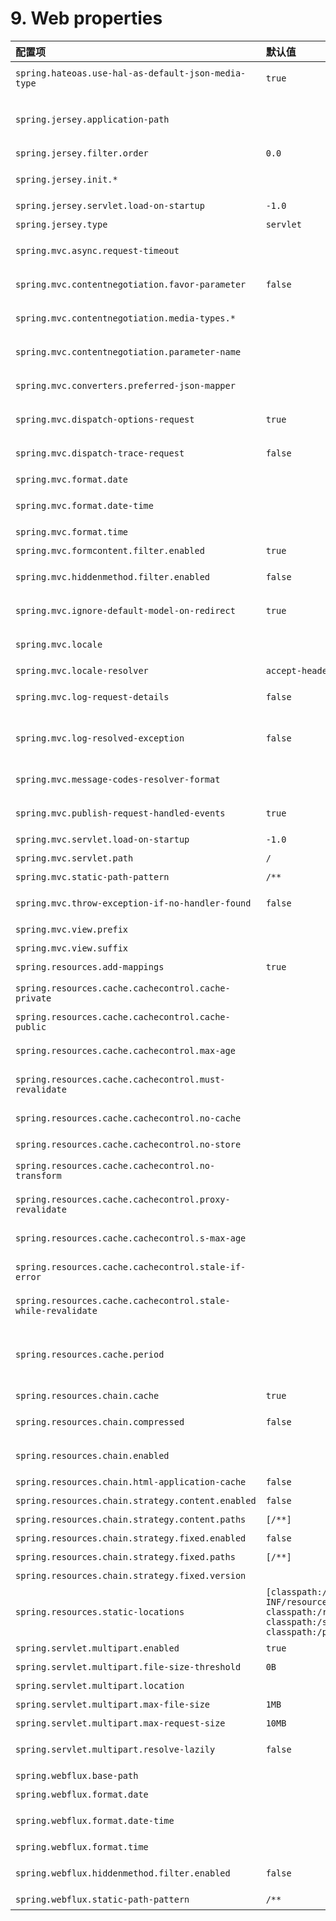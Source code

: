 # 9. Web properties
| 配置项 |  默认值 | 说明 |
| :-----| :---- | :---- |
| `spring.hateoas.use-hal-as-default-json-media-type` | `true` | 是否应该向接受申请/json的请求发送申请/hal+json响应。|
| `spring.jersey.application-path` |  | 作为应用程序的基本URI的路径，如果指定，则覆盖"@ApplicationPath "的值。如果指定，则覆盖"@ApplicationPath "的值。|
| `spring.jersey.filter.order` | `0.0` | 泽西滤链顺序。|
| `spring.jersey.init.*` |  | 通过servlet或过滤器传递给Jersey的初始参数。|
| `spring.jersey.servlet.load-on-startup` | `-1.0` | 加载在Jersey servlet的启动优先级上。|
| `spring.jersey.type` | `servlet` | 泽西岛一体化类型。|
| `spring.mvc.async.request-timeout` |  | 异步请求处理超时前的时间量。如果没有设置这个值，则使用底层实现的默认超时。|
| `spring.mvc.contentnegotiation.favor-parameter` | `false` | 是否应该使用请求参数（默认为 "格式"）来确定请求的媒体类型。 |
| `spring.mvc.contentnegotiation.media-types.*` |  | 将文件扩展名映射到媒体类型，以便进行内容协商。例如，将yml映射为text/yaml。 |
| `spring.mvc.contentnegotiation.parameter-name` |  | 启用 "favor-parameter "时要使用的查询参数名称。 |
| `spring.mvc.converters.preferred-json-mapper` |  | 首选用于HTTP消息转换的JSON映射器。默认情况下，根据环境自动检测。 |
| `spring.mvc.dispatch-options-request` | `true` | 是否向FrameworkServlet doService方法派遣OPTIONS请求。 |
| `spring.mvc.dispatch-trace-request` | `false` | 是否向FrameworkServlet doService方法发送TRACE请求。 |
| `spring.mvc.format.date` |  | 要使用的日期格式，例如`dd/MM/yyyy`。|
| `spring.mvc.format.date-time` |  | 要使用的日期-时间格式，例如`yyyy-MM-dd HH:mm:ss`。|
| `spring.mvc.format.time` |  | 要使用的时间格式，例如 `HH:mm:ss`。|
| `spring.mvc.formcontent.filter.enabled` | `true` | 是否启用Spring的FormContentFilter。|
| `spring.mvc.hiddenmethod.filter.enabled` | `false` | 是否启用Spring的HiddenHttpMethodFilter。|
| `spring.mvc.ignore-default-model-on-redirect` | `true` | 在重定向场景中是否应该忽略 "默认 "模型的内容。 |
| `spring.mvc.locale` |  | 要使用的语言环境。默认情况下，这个locale会被 "Accept-Language "头覆盖。|
| `spring.mvc.locale-resolver` | `accept-header` | 定义如何解决定位问题。|
| `spring.mvc.log-request-details` | `false` |是否允许在DEBUG和TRACE级别记录（潜在的敏感）请求细节。 |
| `spring.mvc.log-resolved-exception` | `false` | 除 "DefaultHandlerExceptionResolver "外，是否启用 "HandlerExceptionResolver "解决的异常的警告记录。|
| `spring.mvc.message-codes-resolver-format` |  | 信息代码的格式化策略。例如，`PREFIX_ERROR_CODE'。|
| `spring.mvc.publish-request-handled-events` | `true` | 是否在每个请求结束时发布一个ServletRequestHandledEvent。 |
| `spring.mvc.servlet.load-on-startup` | `-1.0` | 在调度器servlet的启动优先级上加载。 |
| `spring.mvc.servlet.path` | `/` | 调度器servlet的路径。|
| `spring.mvc.static-path-pattern` | `/**` | 用于静态资源的路径模式。|
| `spring.mvc.throw-exception-if-no-handler-found` | `false` | 如果没有找到处理程序来处理请求，是否应该抛出 "NoHandlerFoundException"。 |
| `spring.mvc.view.prefix` |  | Spring MVC视图前缀。 |
| `spring.mvc.view.suffix` |  | Spring MVC视图后缀。|
| `spring.resources.add-mappings` | `true` | 是否启用默认资源处理。 |
| `spring.resources.cache.cachecontrol.cache-private` |  | 表示响应消息是为单个用户准备的，不得由共享缓存存储。 |
| `spring.resources.cache.cachecontrol.cache-public` |  | 表示任何缓存可以存储响应。 |
| `spring.resources.cache.cachecontrol.max-age` |  | 响应应该被缓存的最长时间，如果没有指定持续时间后缀，以秒为单位。|
| `spring.resources.cache.cachecontrol.must-revalidate` |  | 表示一旦变质，在没有与服务器重新验证的情况下，缓存不得使用响应。|
| `spring.resources.cache.cachecontrol.no-cache` |  | 表示缓存的响应只有在与服务器重新验证的情况下才能被重新使用。|
| `spring.resources.cache.cachecontrol.no-store` |  | 表示在任何情况下都不要缓存响应。|
| `spring.resources.cache.cachecontrol.no-transform` |  | 示意中间人（缓存和其他）不要转换响应内容。 |
| `spring.resources.cache.cachecontrol.proxy-revalidate` |  | 与 "must-revalidate "指令含义相同，只是它不适用于私有缓存。 |
| `spring.resources.cache.cachecontrol.s-max-age` |  | 如果没有指定持续时间后缀，响应应该被共享缓存的最大时间，单位是秒。 |
| `spring.resources.cache.cachecontrol.stale-if-error` |  | 遇到错误时，响应可以使用的最长时间，如果没有指定持续时间后缀，则以秒为单位。|
| `spring.resources.cache.cachecontrol.stale-while-revalidate` |  | 如果没有指定持续时间后缀，则响应在变质后可以提供的最长时间，单位为秒。|
| `spring.resources.cache.period` |  | 资源处理程序所服务的资源的缓存周期。如果没有指定持续时间后缀，则使用秒。可以被'spring.resources.cache.cachecontrol'属性重写。|
| `spring.resources.chain.cache` | `true` | 是否启用资源链中的缓存。|
| `spring.resources.chain.compressed` | `false` | 是否启用已压缩资源的解析(gzip, brotli)。检查资源名是否为'.gz'或'.br'文件扩展名。 |
| `spring.resources.chain.enabled` |  | 是否启用Spring资源处理链。默认情况下，禁用，除非至少有一个策略被启用。|
| `spring.resources.chain.html-application-cache` | `false` | 是否启用HTML5应用缓存清单重写。 |
| `spring.resources.chain.strategy.content.enabled` | `false` | 是否启用内容版本策略。|
| `spring.resources.chain.strategy.content.paths` | `[/**]` | 逗号分隔的模式列表，适用于内容版本策略。 |
| `spring.resources.chain.strategy.fixed.enabled` | `false` | 是否启用固定版本策略。 |
| `spring.resources.chain.strategy.fixed.paths` | `[/**]` | 逗号分隔的模式列表，适用于固定版本策略。 |
| `spring.resources.chain.strategy.fixed.version` |  | 用于固定版本策略的版本字符串。 |
| `spring.resources.static-locations` | `[classpath:/META-INF/resources/, classpath:/resources/, classpath:/static/, classpath:/public/]` | 静态资源的位置。默认为classpath：[/META-INF/resources/, /resources/, /static/, /public/]。 |
| `spring.servlet.multipart.enabled` | `true` | 是否启用支持多部分上传。 |
| `spring.servlet.multipart.file-size-threshold` | `0B` | 文件写入磁盘的阈值。|
| `spring.servlet.multipart.location` |  | 上传文件的中间位置。|
| `spring.servlet.multipart.max-file-size` | `1MB` | 最大文件大小。 |
| `spring.servlet.multipart.max-request-size` | `10MB` | 最大请求量。 |
| `spring.servlet.multipart.resolve-lazily` | `false` | 在文件或参数访问时，是否对多部分请求进行懒惰解析。 |
| `spring.webflux.base-path` |  | 所有网络处理程序的基本路径。|
| `spring.webflux.format.date` |  | 要使用的日期格式，例如`dd/MM/yyyy`。|
| `spring.webflux.format.date-time` |  | 要使用的日期-时间格式，例如`yyyy-MM-dd HH:mm:ss`。|
| `spring.webflux.format.time` |  | 要使用的时间格式，例如 "HH:mm:ss"。 |
| `spring.webflux.hiddenmethod.filter.enabled` | `false` | 是否启用Spring的HiddenHttpMethodFilter。|
| `spring.webflux.static-path-pattern` | `/**` | 用于静态资源的路径模式。|
